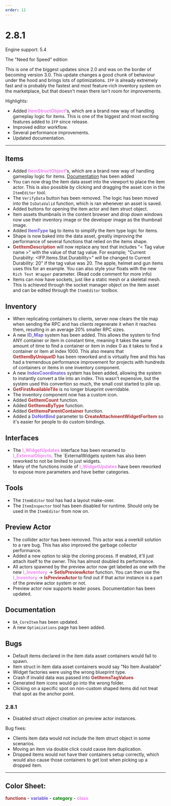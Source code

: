 ```yaml
---
order: 11
---
```

# 2.8.1

Engine support: 5.4

The "Need for Speed" edition

This is one of the biggest updates since 2.0 and was on the border of becoming version 3.0. This update changes a good chunk of behaviour under the hood and brings lots of optimizations. `IFP` is already extremely fast and is probably the fastest and most feature-rich inventory system on the marketplace, but that doesn't mean there isn't room for improvements.

Highlights:
- Added <span style="color:violet">**ItemStructObject**</span>'s, which are a brand new way of handling gameplay logic for items. This is one of the biggest and most exciting features added to `IFP` since release.
- Improved editor workflow.
- Several performance improvements.
- Updated documentation.

---

## Items
- Added <span style="color:violet">**ItemStructObject**</span>'s, which are a brand new way of handling gameplay logic for items. [Documentation](https://inventoryframework.github.io/classes-and-settings/da_coreitem/) has been added
- You can now drag the item data asset into the viewport to place the item actor. This is also possible by clicking and dragging the asset icon in the `ItemEditor` tool.
- The `VerifyData` button has been removed. The logic has been moved into the `IsDataValid` function, which is ran whenever an asset is saved.
- Added buttons for opening the item actor and item struct object.
- Item assets thumbnails in the content browser and drop down windows now use their inventory image or the developer image as the thumbnail image.
- Added <span style="color:slateblue">**ItemType**</span> tag to items to simplify the item type logic for items.
- Shape is now baked into the data asset, greatly improving the performance of several functions that relied on the items shape.
- <span style="color:brown">**GetItemDescription**</span> will now replace any text that includes "< Tag value name >" with the value of that tag value. For example; "Current Durability: <IFP.Items.Stat.Durability>" will be changed to Current Durability: 20" if the tag value was 20. The apple, helmet and gun items uses this for an example. You can also style your floats with the new `Rich Text Wrapper` parameter. (Read code comment for more info)
- Items can now have sockets, just like a static mesh or a skeletal mesh. This is achieved through the socket manager object on the item asset and can be edited through the `ItemEditor` toolbox.

## Inventory
- When replicating containers to clients, server now clears the tile map when sending the RPC and has clients regenerate it when it reaches them, resulting in an average 20% smaller RPC sizes.
- A new <span style="color:slateblue">**ID_Map**</span> system has been added. This allows the system to find ANY container or item in constant time, meaning it takes the same amount of time to find a container or item in index 0 as it takes to find a container or item at index 1000. This also means that <span style="color:brown">**GetItemByUniqueID**</span> has been reworked and is virtually free and this has had a tremendous performance improvement for projects with hundreds of containers or items in one inventory component.
- A new <span style="color:slateblue">**IndexCoordinates**</span> system has been added, allowing the system to instantly convert a tile into an index. This wasn't expensive, but the system used this convertion so much, the small cost started to pile up.
- <span style="color:brown">**GetFirstAvailableTile**</span> is no longer blueprint overridable.
- The inventory component now has a custom icon.
- Added <span style="color:brown">**GetItemCount**</span> function.
- Added <span style="color:brown">**GetItemsByType**</span> function.
- Added <span style="color:brown">**GetItemsParentContainer**</span> function.
- Added a <span style="color:slateblue">**DoNotBind**</span> parameter to <span style="color:brown">**CreateAttachmentWidgetForItem**</span> so it's easier for people to do custom bindings.

## Interfaces
- The <span style="color:violet">**I_WidgetUpdates**</span> interface has been renamed to <span style="color:violet">**I_ExternalObjects**</span>. The `ExternalWidgets system has also been reworked to not be limited to just widgets.
- Many of the functions inside of <span style="color:violet">**I_WidgetUpdates**</span> have been reworked to expose more parameters and have better categories.

## Tools
- The `ItemEditor` tool has had a layout make-over.
- The `ItemInspector` tool has been disabled for runtime. Should only be used in the `ItemEditor` from now on.

## Preview Actor
- The collider actor has been removed. This actor was a overkill solution to a rare bug. This has also improved the garbage collector performance.
- Added a new option to skip the cloning process. If enabled, it'll just attach itself to the owner. This has almost doubled its performance.
- All actors spawned by the preview actor now get labeled as one with the new <span style="color:violet">**I_Inventory**</span> -> <span style="color:brown">**SetIsPreviewActor**</span> function. You can then use the <span style="color:violet">**I_Inventory**</span> -> <span style="color:brown">**IsPreviewActor**</span> to find out if that actor instance is a part of the preview actor system or not.
- Preview actor now supports leader poses. Documentation has been updated.

## Documentation
- `DA_CoreItem` has been updated.
- A new `Optimizations` page has been added.

## Bugs
- Default items declared in the item data asset containers would fail to spawn.
- Item struct in item data asset containers would say "No Item Available"
- Widget factories were using the wrong blueprint type.
- Crash if invalid data was passed into <span style="color:brown">**GetItemsTagValues**</span>
- Generated item icons would go into the wrong folder.
- Clicking on a specific spot on non-custom shaped items did not treat that spot as the anchor point.

### 2.8.1
- Disabled struct object creation on preview actor instances.

Bug fixes:
- Clients item data would not include the item struct object in some scenarios.
- Moving an item via double click could cause item duplication.
- Dropped items would not have their containers setup correctly, which would also cause those containers to get lost when picking up a dropped item.

---
## Color Sheet:
<span style="color:brown">**functions**</span> - <span style="color:slateblue">**variable**</span> - <span style="color:green">**category**</span> - <span style="color:violet">**class**</span>